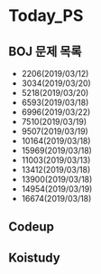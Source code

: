 # Today_PS

## BOJ 문제 목록

- 2206(2019/03/12)
- 3034(2019/03/20)
- 5218(2019/03/20)
- 6593(2019/03/18)
- 6996(2019/03/22)
- 7510(2019/03/19)
- 9507(2019/03/19)
- 10164(2019/03/18)
- 15969(2019/03/18)
- 11003(2019/03/13)
- 13412(2019/03/18)
- 13900(2019/03/18)
- 14954(2019/03/19)
- 16674(2019/03/18)

## Codeup

## Koistudy
